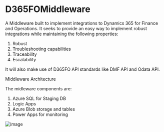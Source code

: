 # D365FOMiddleware

A Middleware built to implement integrations to Dynamics 365 for Finance and Operations. It seeks to provide an easy way to implement robust integrations while maintaining the following properties: 

1. Robust
2. Troubleshooting capabilities
3. Traceability
4. Escalability

It will also make use of D365FO API standards like DMF API and Odata API. 

Middleware Architecture

The midleware components are:
1. Azure SQL for Staging DB
2. Logic Apps
3. Azure Blob storage and tables
4. Power Apps for monitoring

![image](https://user-images.githubusercontent.com/7789650/125200920-444ad680-e26d-11eb-8702-1dbbf1db8086.png)



